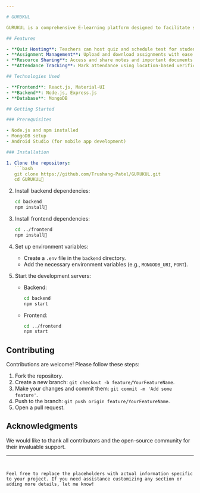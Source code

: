 ```yaml
---

# GURUKUL

GURUKUL is a comprehensive E-learning platform designed to facilitate seamless interaction between educators and learners. It offers features such as Quiz hosting, assignment uploads, note sharing, and attendance tracking.

## Features

- **Quiz Hosting**: Teachers can host quiz and schedule test for students.
- **Assignment Management**: Upload and download assignments with ease.
- **Resource Sharing**: Access and share notes and important documents.
- **Attendance Tracking**: Mark attendance using location-based verification or PIN codes for online sessions.

## Technologies Used

- **Frontend**: React.js, Material-UI
- **Backend**: Node.js, Express.js
- **Database**: MongoDB

## Getting Started

### Prerequisites

- Node.js and npm installed
- MongoDB setup
- Android Studio (for mobile app development)

### Installation

1. Clone the repository:
   ```bash
   git clone https://github.com/Trushang-Patel/GURUKUL.git
   cd GURUKUL
   ```

2. Install backend dependencies:
   ```bash
   cd backend
   npm install
   ```

3. Install frontend dependencies:
   ```bash
   cd ../frontend
   npm install
   ```

4. Set up environment variables:
   - Create a `.env` file in the `backend` directory.
   - Add the necessary environment variables (e.g., `MONGODB_URI`, `PORT`).
5. Start the development servers:
   - Backend:
     ```bash
     cd backend
     npm start
     ```
   - Frontend:
     ```bash
     cd ../frontend
     npm start
     ```

## Contributing

Contributions are welcome! Please follow these steps:

1. Fork the repository.
2. Create a new branch: `git checkout -b feature/YourFeatureName`.
3. Make your changes and commit them: `git commit -m 'Add some feature'`.
4. Push to the branch: `git push origin feature/YourFeatureName`.
5. Open a pull request.

## Acknowledgments

We would like to thank all contributors and the open-source community for their invaluable support.

---
```


Feel free to replace the placeholders with actual information specific to your project. If you need assistance customizing any section or adding more details, let me know! 
